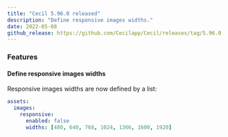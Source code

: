 ```yaml
---
title: "Cecil 5.96.0 released"
description: "Define responsive images widths."
date: 2022-05-08
github_release: https://github.com/Cecilapp/Cecil/releases/tag/5.96.0
---
```

### Features

#### Define responsive images widths

Responsive images widths are now defined by a list:

```yaml
assets:
  images:
    responsive:
      enabled: false
      widths: [480, 640, 768, 1024, 1366, 1600, 1920]
```

